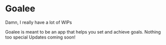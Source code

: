 # Goalee
Damn, I really have a lot of WIPs

Goalee is meant to be an app that helps you set and achieve goals. Nothing too special
Updates coming soon!
